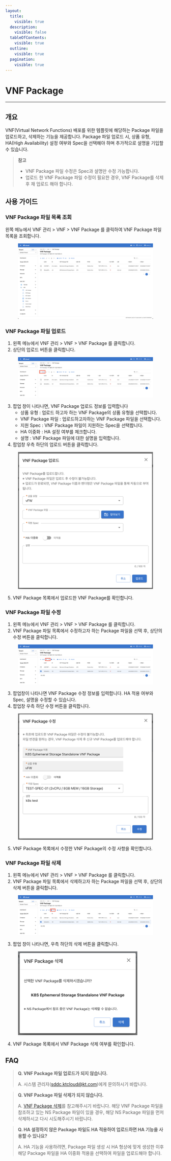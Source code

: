```yaml
---
layout:
  title:
    visible: true
  description:
    visible: false
  tableOfContents:
    visible: true
  outline:
    visible: true
  pagination:
    visible: true
---
```


# VNF Package

***

## 개요

VNF(Virtual Network Functions) 배포를 위한 템플릿에 해당하는 Package 파일을 업로드하고, 삭제하는 기능을 제공합니다. Package 파일 업로드 시, 상품 유형, HA(High Availability) 설정 여부와 Spec을 선택해야 하며 추가적으로 설명을 기입할 수 있습니다.

> **참고**
>
> * VNF Package 파일 수정은 Spec과 설명만 수정 가능합니다.
> * 업로드 한 VNF Package 파일 수정이 필요한 경우, VNF Package를 삭제 후 재 업로드 해야 합니다.

## 사용 가이드

### VNF Package 파일 목록 조회

왼쪽 메뉴에서 VNF 관리 > VNF > VNF Package 를 클릭하여 VNF Package 파일 목록을 조회합니다.

<figure><img src="../.gitbook/assets/image (193).png" alt=""><figcaption></figcaption></figure>

### VNF Package 파일 업로드

1. 왼쪽 메뉴에서 VNF 관리 > VNF > VNF Package 를 클릭합니다.
2. 상단의 업로드 버튼을 클릭합니다.

<figure><img src="../.gitbook/assets/image (195).png" alt=""><figcaption></figcaption></figure>

3. 팝업 창이 나타나면, VNF Package 업로드 정보를 입력합니다
   * 상품 유형 : 업로드 하고자 하는 VNF Package의 상품 유형을 선택합니다.
   * VNF Package 파일 : 업로드하고자하는 VNF Package 파일을 선택합니다.
   * 지원 Spec : VNF Package 파일이 지원하는 Spec을 선택합니다.
   * HA 이중화 : HA 설정 여부를 체크합니다.
   * 설명 : VNF Package 파일에 대한 설명을 입력합니다.
4. 팝업창 우측 하단의 업로드 버튼을 클릭합니다.

<figure><img src="../.gitbook/assets/image (134).png" alt=""><figcaption></figcaption></figure>

5. VNF Package 목록에서 업로드한 VNF Package를 확인합니다.

### VNF Package 파일 수정

1. 왼쪽 메뉴에서 VNF 관리 > VNF > VNF Package 를 클릭합니다.
2. VNF Package 파일 목록에서 수정하고자 하는 Package 파일을 선택 후, 상단의 수정 버튼을 클릭합니다.

<figure><img src="../.gitbook/assets/image (196).png" alt=""><figcaption></figcaption></figure>

3. 팝업창이 나타나면 VNF Package 수정 정보를 입력합니다. HA 적용 여부와 Spec, 설명을 수정할 수 있습니다.
4. 팝업창 우측 하단 수정 버튼을 클릭합니다.

<figure><img src="../.gitbook/assets/image (139).png" alt=""><figcaption></figcaption></figure>

5. VNF Package 목록에서 수정한 VNF Package의 수정 사항을 확인합니다.

### VNF Package 파일 삭제

1. 왼쪽 메뉴에서 VNF 관리 > VNF > VNF Package 를 클릭합니다.
2. VNF Package 파일 목록에서 삭제하고자 하는 Package 파일을 선택 후, 상단의 삭제 버튼을 클릭합니다.

<figure><img src="../.gitbook/assets/image (197).png" alt=""><figcaption></figcaption></figure>

3. 팝업 창이 나타나면, 우측 하단의 삭제 버튼을 클릭합니다.

<figure><img src="../.gitbook/assets/image (140).png" alt="" width="375"><figcaption></figcaption></figure>

4. VNF Package 목록에서 VNF Package 삭제 여부를 확인합니다.

## FAQ

> **Q. VNF Package 파일 업로드가 되지 않습니다.**
>
> A. 시스템 관리자(sddc.ktcloud@kt.com)에게 문의하시기 바랍니다.

> **Q. VNF Package 파일 삭제가 되지 않습니다.**
>
> A. [VNF Package 삭제](vnf-package.md#vnf-3)를 참고해주시기 바랍니다. 해당 VNF Package 파일을 참조하고 있는 NS Package 파일이 있을 경우, 해당 NS Package 파일을 먼저 삭제하시고 다시 시도해주시기 바랍니다.

> **Q. HA 설정하지 않은 Package 파일도 HA 적용하여 업로드하면 HA 기능을 사용할 수 있나요?**
>
> A. HA 기능을 사용하려면, Package 파일 생성 시 HA 형상에 맞게 생성한 이후 해당 Package 파일을 HA 이중화 적용을 선택하여 파일을 업로드해야 합니다.
